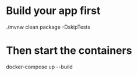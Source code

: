 # Build your app first
./mvnw clean package -DskipTests

# Then start the containers
docker-compose up --build
